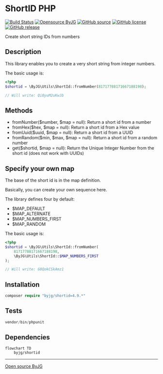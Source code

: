 # ShortID PHP

[![Build Status](https://github.com/byjg/shortid/actions/workflows/phpunit.yml/badge.svg?branch=master)](https://github.com/byjg/shortid/actions/workflows/phpunit.yml)
[![Opensource ByJG](https://img.shields.io/badge/opensource-byjg-success.svg)](http://opensource.byjg.com)
[![GitHub source](https://img.shields.io/badge/Github-source-informational?logo=github)](https://github.com/byjg/shortid/)
[![GitHub license](https://img.shields.io/github/license/byjg/shortid.svg)](https://opensource.byjg.com/opensource/licensing.html)
[![GitHub release](https://img.shields.io/github/release/byjg/shortid.svg)](https://github.com/byjg/shortid/releases/)

Create short string IDs from numbers

## Description

This library enables you to create a very short string from
integer numbers.

The basic usage is:

```php
<?php
$shortid = \ByJG\Utils\ShortId::fromNumber(81717788171667188198);

// Will write: Qi0yuM2uKwJb
```

## Methods

- fromNumber($number, $map = null): Return a short id from a number
- fromHex($hex, $map = null): Return a short id from a Hex value
- fromUuid($uuid, $map = null): Return a short id from a UUID
- fromRandom($min, $max, $map = null): Return a short id from a random number
- get($shortid, $map = null): Return the Unique Integer Number from the short id (does not work with UUIDs)

## Specify your own map

The base of the short id is in the map definition.

Basically, you can create your own sequence here.

The library defines four by default:

- $MAP_DEFAULT
- $MAP_ALTERNATE
- $MAP_NUMBERS_FIRST
- $MAP_RANDOM

The basic usage is:

```php
<?php
$shortid = \ByJG\Utils\ShortId::fromNumber(
    81717788171667188198,
    \ByJG\Utils\ShortId::$MAP_NUMBERS_FIRST
);

// Will write: G8QokCSkAmz1
```

## Installation

```php
composer require "byjg/shortid=4.9.*"
```

## Tests

```php
vendor/bin/phpunit
```

## Dependencies

```mermaid  
flowchart TD  
    byjg/shortid  
```

----
[Open source ByJG](http://opensource.byjg.com)
